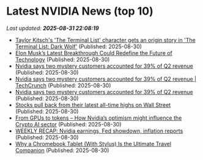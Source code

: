 # Latest NVIDIA News (top 10)
_Last updated: **2025-08-31 22:08:19**_

- [Taylor Kitsch's 'The Terminal List' character gets an origin story in 'The Terminal List: Dark Wolf'](https://biztoc.com/x/ccec175940b30596) (Published: 2025-08-30)
- [Elon Musk’s Latest Breakthrough Could Redefine the Future of Technology](https://www.globenewswire.com/news-release/2025/08/30/3141894/0/en/Elon-Musk-s-Latest-Breakthrough-Could-Redefine-the-Future-of-Technology.html) (Published: 2025-08-30)
- [Nvidia says two mystery customers accounted for 39% of Q2 revenue](https://biztoc.com/x/7f3bcbff1845592a) (Published: 2025-08-30)
- [Nvidia says two mystery customers accounted for 39% of Q2 revenue | TechCrunch](https://techcrunch.com/2025/08/30/nvidia-says-two-mystery-customers-accounted-for-39-of-q2-revenue/) (Published: 2025-08-30)
- [Nvidia says two mystery customers accounted for 39% of Q2 revenue](https://finance.yahoo.com/news/nvidia-says-two-mystery-customers-214049434.html) (Published: 2025-08-30)
- [Stocks pull back from their latest all-time highs on Wall Street](https://www.bostonherald.com/2025/08/30/stocks-pull-back-from-their-latest-all-time-highs-on-wall-street/) (Published: 2025-08-30)
- [From GPUs to tokens – How Nvidia’s optimism might influence the Crypto AI sector](https://ambcrypto.com/from-gpus-to-tokens-how-nvidias-optimism-might-influence-the-crypto-ai-sector/) (Published: 2025-08-30)
- [WEEKLY RECAP: Nvidia earnings, Fed showdown, inflation reports](https://biztoc.com/x/2f3bf0f6fb7dea83) (Published: 2025-08-30)
- [Why a Chromebook Tablet (With Stylus) Is the Ultimate Travel Companion](https://www.howtogeek.com/a-chromebook-tablet-with-a-usi-stylus-is-my-perfect-travel-computer/) (Published: 2025-08-30)
